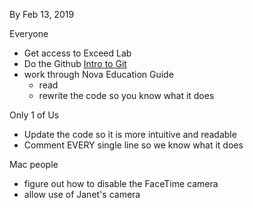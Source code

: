By Feb 13, 2019

Everyone
- Get access to Exceed Lab
- Do the Github [Intro to Git](https://guides.github.com/activities/hello-world/)
- work through Nova Education Guide
  - read
  - rewrite the code so you know what it does
  
Only 1 of Us
- Update the code so it is more intuitive and readable
- Comment EVERY single line so we know what it does

Mac people
- figure out how to disable the FaceTime camera
- allow use of Janet's camera
